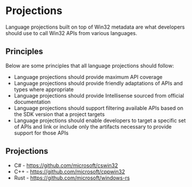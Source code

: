 # Projections

Language projections built on top of Win32 metadata are what developers should use to call Win32 APIs from various languages.

## Principles

Below are some principles that all language projections should follow:

* Language projections should provide maximum API coverage
* Language projections should provide friendly adaptations of APIs and types where appropriate
* Language projections should provide Intellisense sourced from official documentation
* Language projections should support filtering available APIs based on the SDK version that a project targets
* Language projections should enable developers to target a specific set of APIs and link or include only the artifacts necessary to provide support for those APIs

## Projections
* C# - https://github.com/microsoft/cswin32
* C++ - https://github.com/microsoft/cppwin32
* Rust - https://github.com/microsoft/windows-rs